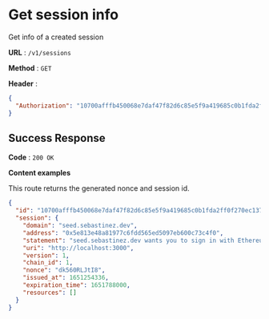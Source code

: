 # Get session info

Get info of a created session

**URL** : `/v1/sessions`

**Method** : `GET`

**Header** :
```json
{
  "Authorization": "10700afffb450068e7daf47f82d6c85e5f9a419685c0b1fda2ff0f270ec13742"
}
```

## Success Response

**Code** : `200 OK`

**Content examples**

This route returns the generated nonce and session id.

```json
{
  "id": "10700afffb450068e7daf47f82d6c85e5f9a419685c0b1fda2ff0f270ec13742",
  "session": {
    "domain": "seed.sebastinez.dev",
    "address": "0x5e813e48a81977c6fdd565ed5097eb600c73c4f0",
    "statement": "seed.sebastinez.dev wants you to sign in with Ethereum",
    "uri": "http://localhost:3000",
    "version": 1,
    "chain_id": 1,
    "nonce": "dk560RLJtI8",
    "issued_at": 1651254336,
    "expiration_time": 1651788000,
    "resources": []
  }
}
```
